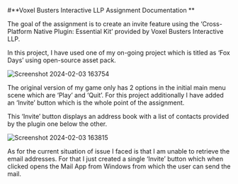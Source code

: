 #**Voxel Busters Interactive LLP Assignment Documentation **

The goal of the assignment is to create an invite feature using the ‘Cross-Platform Native Plugin: Essential Kit’ provided by Voxel Busters Interactive LLP. 

In this project, I have used one of my on-going project which is titled as ‘Fox Days’ using open-source asset pack. 

 ![Screenshot 2024-02-03 163754](https://github.com/YashKeni/FoxDaysWithInviteFeature/assets/86158223/df2f46d6-5ba0-4239-ad95-010700a7e2db)

The original version of my game only has 2 options in the initial main menu scene which are ‘Play’ and ‘Quit’. For this project additionally I have added an ‘Invite’ button which is the whole point of the assignment. 

This ‘Invite’ button displays an address book with a list of contacts provided by the plugin one below the other. 

 ![Screenshot 2024-02-03 163815](https://github.com/YashKeni/FoxDaysWithInviteFeature/assets/86158223/b41d81d1-0b98-48ba-bcd5-1862b4ee8ccf)

As for the current situation of issue I faced is that I am unable to retrieve the email addresses. For that I just created a single ‘Invite’ button which when clicked opens the Mail App from Windows from which the user can send the mail. 

 

 
